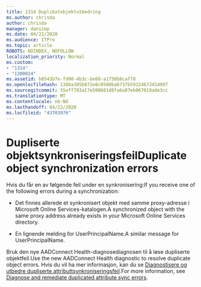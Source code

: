 ```yaml
---
title: 1314 Duplikatobjektutbedring
ms.author: chrisda
author: chrisda
manager: dansimp
ms.date: 04/21/2020
ms.audience: ITPro
ms.topic: article
ROBOTS: NOINDEX, NOFOLLOW
localization_priority: Normal
ms.custom:
- "1314"
- "1300024"
ms.assetid: b8543b7e-fd00-4b3c-be68-a1758b8caf78
ms.openlocfilehash: 138ba305b872e8c0508ba673fb59324672d14997
ms.sourcegitcommit: 55eff703a17e500681d8fa6a87eb067019ade3cc
ms.translationtype: MT
ms.contentlocale: nb-NO
ms.lasthandoff: 04/22/2020
ms.locfileid: "43703976"
---
```

# <a name="duplicate-object-synchronization-errors"></a><span data-ttu-id="ba5ce-102">Dupliserte objektsynkroniseringsfeil</span><span class="sxs-lookup"><span data-stu-id="ba5ce-102">Duplicate object synchronization errors</span></span>

<span data-ttu-id="ba5ce-103">Hvis du får en av følgende feil under en synkronisering:</span><span class="sxs-lookup"><span data-stu-id="ba5ce-103">If you receive one of the following errors during a synchronization:</span></span>

- <span data-ttu-id="ba5ce-104">Det finnes allerede et synkronisert objekt med samme proxy-adresse i Microsoft Online Services-katalogen.</span><span class="sxs-lookup"><span data-stu-id="ba5ce-104">A synchronized object with the same proxy address already exists in your Microsoft Online Services directory.</span></span>

- <span data-ttu-id="ba5ce-105">En lignende melding for UserPrincipalName.</span><span class="sxs-lookup"><span data-stu-id="ba5ce-105">A similar message for UserPrincipalName.</span></span>

<span data-ttu-id="ba5ce-106">Bruk den nye AADConnect Health-diagnosediagnosen til å løse dupliserte objektfeil.</span><span class="sxs-lookup"><span data-stu-id="ba5ce-106">Use the new AADConnect Health diagnostic to resolve duplicate object errors.</span></span> <span data-ttu-id="ba5ce-107">Hvis du vil ha mer informasjon, kan du se [Diagnostisere og utbedre dupliserte attributtsynkroniseringsfeil](https://docs.microsoft.com/azure/active-directory/hybrid/how-to-connect-health-diagnose-sync-errors).</span><span class="sxs-lookup"><span data-stu-id="ba5ce-107">For more information, see [Diagnose and remediate duplicated attribute sync errors](https://docs.microsoft.com/azure/active-directory/hybrid/how-to-connect-health-diagnose-sync-errors).</span></span>
